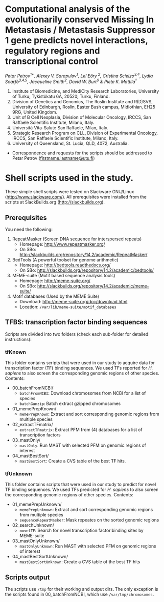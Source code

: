 # Computational analysis of the evolutionarily conserved Missing In Metastasis / Metastasis Suppressor 1 gene predicts novel interactions, regulatory regions and transcriptional control

_Petar Petrov<sup>1*</sup>, Alexey V. Sarapulov<sup>1</sup>, Lel Eöry <sup>2</sup>, Cristina Scielzo<sup>3,4</sup>, Lydia Scarfò<sup>3,4,5</sup>, Jacqueline Smith<sup>2</sup>, David W. Burt<sup>6</sup> & Pieta K. Mattila<sup>1</sup>_

1. Institute of Biomedicine, and MediCity Research Laboratories, University of Turku, Tykistökatu 6A, 20520, Turku,
Finland. 
2. Division of Genetics and Genomics, The Roslin Institute and R(D)SVS, University of Edinburgh, Roslin,
Easter Bush campus, Midlothian, EH25 9RG, United Kingdom. 
3. Unit of B Cell Neoplasia, Division of Molecular
Oncology, IRCCS, San Raffaele Scientific Institute, Milano, Italy. 
4. Università Vita-Salute San Raffaele, Milan, Italy.
5. Strategic Research Program on CLL, Division of Experimental Oncology, IRCCS, San Raffaele Scientific Institute,
Milano, Italy. 
6. University of Queensland, St. Lucia, QLD, 4072, Australia.

* Correspondence and requests for the scripts should be addressed to Petar Petrov (firstname.lastname@utu.fi)

# Shell scripts used in the study.

These simple shell scripts were tested on Slackware GNU/Linux (http://www.slackware.com/). All prerequisites were installed from the scripts at SlackBuilds.org (http://slackbuilds.org).

## Prerequisites

You need the following:

1.  RepeatMasker (Screen DNA sequence for interspersed repeats)
    * Homepage: http://www.repeatmasker.org/
    * On SBo: http://slackbuilds.org/repository/14.2/academic/RepeatMasker/
2.  BedTools (A powerful toolset for genome arithmetic)
    * Homepage: http://bedtools.readthedocs.org/
    * On SBo: http://slackbuilds.org/repository/14.2/academic/bedtools/
3.  MEME-suite (Motif based sequence analysis tools)
    * Homepage: http://meme-suite.org/
    * On SBo: http://slackbuilds.org/repository/14.2/academic/meme-suite/
4.  Motif databases (Used by the MEME Suite)
    * Download: http://meme-suite.org/doc/download.html
    * Location: `/var/lib/meme-suite/motif_databases`

## TFBS: transcription factor binding sequences

Scripts are divided into two folders (check each sub-folder for detailed instructions):

### tfKnown

This folder contains scripts that were used in our study to acquire data for transcription factor (TF) binding sequences. We used TFs reported for _H. sapiens_ to also screen the corresponding genomic regions of other species. Contents:

* 00_batchFromNCBI/
    * `batchFromNCBI`: Download chromosomes from NCBI for a list of species
    * `batchGunzip`: Batch extract gzipped chromosomes
* 01_memePrepKnown/
    * `memePrepKnown`: Extract and sort corresponding genomic regions from multiple species
* 02_extractTFmatrix/
    * `extractTFmatrix`: Extract PFM from (4) databases for a list of transcription factors
* 03_mastOnly/
    * `mastOnly`: Run MAST with selected PFM on genomic regions of interest
* 04_mastBestSort/
    * `mastBestSort`: Create a CVS table of the best TF hits.
    
### tfUnknown

This folder contains scripts that were used in our study to predict for novel TF binding sequences. We used TFs predicted for _H. sapiens_ to also screen the corresponding genomic regions of other species. Contents:

* 01_memePrepUnknown/
    * `memePrepUnknown`: Extract and sort corresponding genomic regions from multiple species
    * `sequenceRepeatMasker`: Mask repeates on the sorted genomic regions
* 02_searchUnknown/
    * `novelTF`: Search for novel transcription factor binding sites by MEME-suite
* 03_mastOnlyUnknown/
    * `mastOnlyUnknown`: Run MAST with selected PFM on genomic regions of interest
* 04_mastBestSortUnknown/
    * `mastBestSortUnknown`: Create a CVS table of the best TF hits

## Scripts output

The scripts use `/tmp` for their working and output dirs. The only exception is the scripts found in 00_batchFromNCBI, which use `/var/tmp/chromosomes`.
